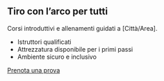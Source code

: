## Tiro con l’arco per tutti
Corsi introduttivi e allenamenti guidati a [Città/Area].

- Istruttori qualificati
- Attrezzatura disponibile per i primi passi
- Ambiente sicuro e inclusivo

[Prenota una prova](mailto:info@tua-associazione.it)